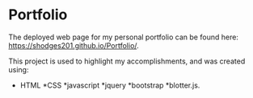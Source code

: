 # Portfolio

The deployed web page for my personal portfolio can be found here: https://shodges201.github.io/Portfolio/.

This project is used to highlight my accomplishments, and was created using:

* HTML 
*CSS 
*javascript 
*jquery
*bootstrap 
*blotter.js.
